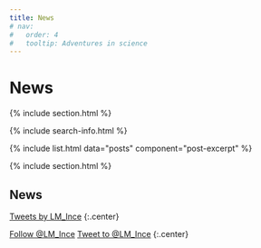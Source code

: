 ```yaml
---
title: News
# nav:
#   order: 4
#   tooltip: Adventures in science
---
```


# <i class="fas fa-feather-alt"></i>News

{% include section.html %}

{% include search-info.html %}

{% include list.html data="posts" component="post-excerpt" %}

{% include section.html %}

## News

<!-- Twitter embeds from https://publish.twitter.com/ -->

<a class="twitter-timeline" data-width="400" data-height="400" href="https://twitter.com/LM_Ince">Tweets by LM_Ince</a> <script async src="https://platform.twitter.com/widgets.js" charset="utf-8"></script>
{:.center}

<a href="https://twitter.com/LM_Ince" class="twitter-follow-button" data-show-count="false">Follow @LM_Ince</a><script async src="https://platform.twitter.com/widgets.js" charset="utf-8"></script>
<a href="https://twitter.com/intent/tweet?screen_name=LM_Ince" class="twitter-mention-button" data-show-count="false">Tweet to @LM_Ince</a><script async src="https://platform.twitter.com/widgets.js" charset="utf-8"></script>
{:.center}
